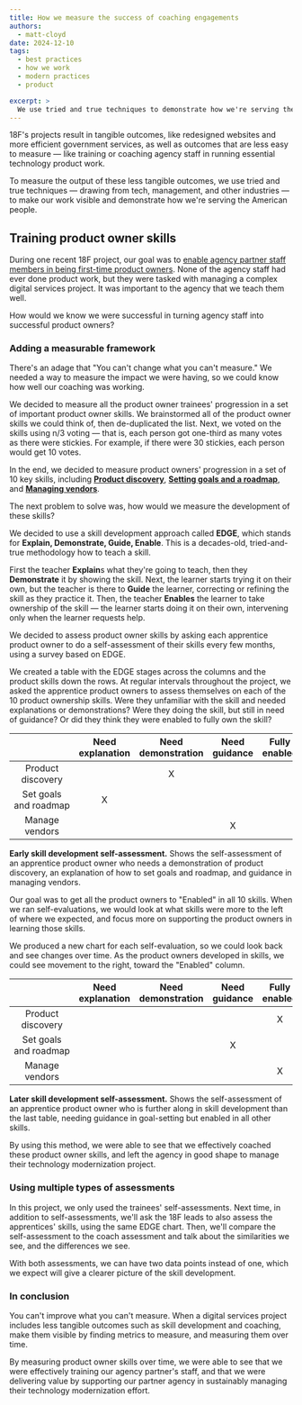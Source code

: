 ```yaml
---
title: How we measure the success of coaching engagements
authors:
  - matt-cloyd
date: 2024-12-10
tags:
  - best practices
  - how we work
  - modern practices
  - product

excerpt: >
  We use tried and true techniques to demonstrate how we're serving the American public.
---
```


<style>
  table { font-size: 1rem; }
</style>

18F's projects result in tangible outcomes, like redesigned websites and more efficient government services, as well as outcomes that are less easy to measure — like training or coaching agency staff in running essential technology product work.

To measure the output of these less tangible outcomes, we use tried and true techniques — drawing from tech, management, and other industries — to make our work visible and demonstrate how we're serving the American people.

## Training product owner skills

During one recent 18F project, our goal was to [enable agency partner staff members in being first-time product owners](https://guides.18f.gov/product/partners/). None of the agency staff had ever done product work, but they were tasked with managing a complex digital services project. It was important to the agency that we teach them well. 

How would we know we were successful in turning agency staff into successful product owners? 

### Adding a measurable framework

There's an adage that "You can't change what you can't measure." We needed a way to measure the impact we were having, so we could know how well our coaching was working.

We decided to measure all the product owner trainees' progression in a set of important product owner skills. We brainstormed all of the product owner skills we could think of, then de-duplicated the list. Next, we voted on the skills using n/3 voting — that is, each person got one-third as many votes as there were stickies. For example, if there were 30 stickies, each person would get 10 votes.

In the end, we decided to measure product owners' progression in a set of 10 key skills, including **[Product discovery](https://guides.18f.gov/product/discover/)**, **[Setting goals and a roadmap](https://guides.18f.gov/product/define/roadmap/)**, and **[Managing vendors](https://guides.18f.gov/derisking-government-tech/vendor-management/)**.

The next problem to solve was, how would we measure the development of these skills?

We decided to use a skill development approach called **EDGE**, which stands for **Explain, Demonstrate, Guide, Enable**. This is a decades-old, tried-and-true methodology how to teach a skill. 

First the teacher **Explain**s what they're going to teach, then they **Demonstrate** it by showing the skill. Next, the learner starts trying it on their own, but the teacher is there to **Guide** the learner, correcting or refining the skill as they practice it. Then, the teacher **Enables** the learner to take ownership of the skill — the learner starts doing it on their own, intervening only when the learner requests help.

We decided to assess product owner skills by asking each apprentice product owner to do a self-assessment of their skills every few months, using a survey based on EDGE.

We created a table with the EDGE stages across the columns and the product skills down the rows. At regular intervals throughout the project, we asked the apprentice product owners to assess themselves on each of the 10 product ownership skills. Were they unfamiliar with the skill and needed explanations or demonstrations? Were they doing the skill, but still in need of guidance? Or did they think they were enabled to fully own the skill?

|                            | Need explanation | Need demonstration | Need guidance | Fully enabled |
|:--------------------------:|:----------------:|:------------------:|:-------------:|:-------------:|
| Product discovery          |                  | X                  |               |               |
| Set goals and&nbsp;roadmap | X                |                    |               |               |
| Manage vendors             |                  |                    | X             |               |

<caption><strong>Early skill development self-assessment.</strong> Shows the self-assessment of an apprentice product owner who needs a demonstration of product discovery, an explanation of how to set goals and roadmap, and guidance in managing vendors.</caption>

Our goal was to get all the product owners to "Enabled" in all 10 skills. When we ran self-evaluations, we would look at what skills were more to the left of where we expected, and focus more on supporting the product owners in learning those skills.

We produced a new chart for each self-evaluation, so we could look back and see changes over time. As the product owners developed in skills, we could see movement to the right, toward the "Enabled" column.

|                            | Need explanation | Need demonstration | Need guidance | Fully enabled |
|:--------------------------:|:----------------:|:------------------:|:-------------:|:-------------:|
| Product discovery          |                  |                    |               | X             |
| Set goals and&nbsp;roadmap |                  |                    | X             |               |
| Manage vendors             |                  |                    |               | X             |

<caption><strong>Later skill development self-assessment.</strong> Shows the self-assessment of an apprentice product owner who is further along in skill development than the last table, needing guidance in goal-setting but enabled in all other skills.</caption>

By using this method, we were able to see that we effectively coached these product owner skills, and left the agency in good shape to manage their technology modernization project.

### Using multiple types of assessments

In this project, we only used the trainees' self-assessments. Next time, in addition to self-assessments, we'll ask the 18F leads to also assess the apprentices' skills, using the same EDGE chart. Then, we'll compare the self-assessment to the coach assessment and talk about the similarities we see, and the differences we see.

With both assessments, we can have two data points instead of one, which we expect will give a clearer picture of the skill development.

### In conclusion

You can't improve what you can't measure. When a digital services project includes less tangible outcomes such as skill development and coaching, make them visible by finding metrics to measure, and measuring them over time.

By measuring product owner skills over time, we were able to see that we were effectively training our agency partner's staff, and that we were delivering value by supporting our partner agency in sustainably managing their technology modernization effort.
